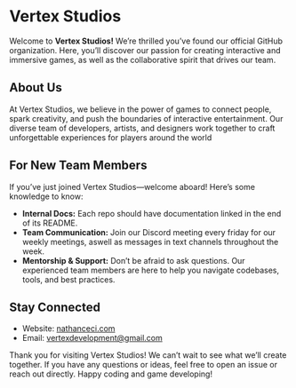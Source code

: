 # Vertex Studios

Welcome to **Vertex Studios!** We’re thrilled you’ve found our official GitHub organization. Here, you’ll discover our passion for creating interactive and immersive games, as well as the collaborative spirit that drives our team.

## About Us

At Vertex Studios, we believe in the power of games to connect people, spark creativity, and push the boundaries of interactive entertainment. Our diverse team of developers, artists, and designers work together to craft unforgettable experiences for players around the world

## For New Team Members

If you’ve just joined Vertex Studios—welcome aboard! Here’s some knowledge to know:
* **Internal Docs:** Each repo should have documentation linked in the end of its README.
* **Team Communication:** Join our Discord meeting every friday for our weekly meetings, aswell as messages in text channels throughout the week.
* **Mentorship & Support:** Don’t be afraid to ask questions. Our experienced team members are here to help you navigate codebases, tools, and best practices.



## Stay Connected
* Website: [nathanceci.com](https://nathanceci.com)
* Email: [vertexdevelopment@gmail.com](vertexdevelopment@gmail.com)

Thank you for visiting Vertex Studios! We can’t wait to see what we’ll create together. If you have any questions or ideas, feel free to open an issue or reach out directly. Happy coding and game developing!
